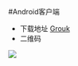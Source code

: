 #Android客户端

* 下载地址 [Grouk](https://file.grouk.com/download/android)
* 二维码

![](https://grouk.com/img/default/qrcode_android_400.png)